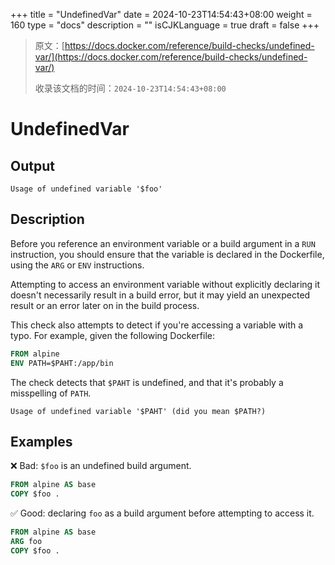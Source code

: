 +++
title = "UndefinedVar"
date = 2024-10-23T14:54:43+08:00
weight = 160
type = "docs"
description = ""
isCJKLanguage = true
draft = false
+++

> 原文：[https://docs.docker.com/reference/build-checks/undefined-var/](https://docs.docker.com/reference/build-checks/undefined-var/)
>
> 收录该文档的时间：`2024-10-23T14:54:43+08:00`

# UndefinedVar

## Output



```text
Usage of undefined variable '$foo'
```

## Description

Before you reference an environment variable or a build argument in a `RUN` instruction, you should ensure that the variable is declared in the Dockerfile, using the `ARG` or `ENV` instructions.

Attempting to access an environment variable without explicitly declaring it doesn't necessarily result in a build error, but it may yield an unexpected result or an error later on in the build process.

This check also attempts to detect if you're accessing a variable with a typo. For example, given the following Dockerfile:



```dockerfile
FROM alpine
ENV PATH=$PAHT:/app/bin
```

The check detects that `$PAHT` is undefined, and that it's probably a misspelling of `PATH`.



```text
Usage of undefined variable '$PAHT' (did you mean $PATH?)
```

## Examples

❌ Bad: `$foo` is an undefined build argument.



```dockerfile
FROM alpine AS base
COPY $foo .
```

✅ Good: declaring `foo` as a build argument before attempting to access it.



```dockerfile
FROM alpine AS base
ARG foo
COPY $foo .
```
